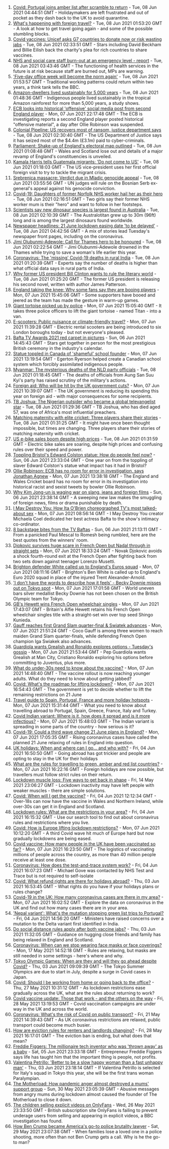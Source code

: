 1. [Covid: Portugal joins amber list after scramble to return](https://www.bbc.co.uk/news/uk-57393931) - Tue, 08 Jun 2021 04:44:51 GMT - Holidaymakers are left frustrated and out of pocket as they dash back to the UK to avoid quarantine.
2. [What's happening with foreign travel?](https://www.bbc.co.uk/news/business-57394810) - Tue, 08 Jun 2021 01:53:20 GMT - A look at how to get travel going again - and some of the possible stumbling blocks.
3. [Covid vaccines: Unicef asks G7 countries to donate now or risk wasting jabs](https://www.bbc.co.uk/news/uk-57394279) - Tue, 08 Jun 2021 02:33:51 GMT - Stars including David Beckham and Billie Eilish back the charity's plea for rich countries to share vaccines.
4. [NHS and social care staff burn-out at an emergency level - report](https://www.bbc.co.uk/news/uk-57395232) - Tue, 08 Jun 2021 03:43:46 GMT - The functioning of health services in the future is at risk because staff are burned out, MPs are warning.
5. ['Five-day office week will become the norm again'](https://www.bbc.co.uk/news/business-57339105) - Tue, 08 Jun 2021 01:53:57 GMT - Traditional working patterns could return within two years, a think tank tells the BBC.
6. [Amazon-dwellers lived sustainably for 5,000 years](https://www.bbc.co.uk/news/science-environment-57388939) - Tue, 08 Jun 2021 01:48:36 GMT - Indigenous people lived sustainably in the tropical Amazon rainforest for more than 5,000 years, a study shows.
7. [ECB looks into historical 'offensive' social media post from second England player](https://www.bbc.co.uk/sport/cricket/57393217) - Mon, 07 Jun 2021 22:17:48 GMT - The ECB is investigating reports a second England player posted historical "offensive material", a day after Ollie Robinson was suspended.
8. [Colonial Pipeline: US recovers most of ransom, justice department says](https://www.bbc.co.uk/news/business-57394041) - Tue, 08 Jun 2021 02:30:40 GMT - The US Department of Justice says it has seized most of the $4.4m (£3.1m) paid to cyber-criminals.
9. [Parliament: Shake-up of England's electoral map outlined](https://www.bbc.co.uk/news/uk-politics-57384795) - Tue, 08 Jun 2021 01:08:48 GMT - Wales and Scotland lose out and details of a major revamp of England's constituencies is unveiled.
10. [Kamala Harris tells Guatemala migrants: 'Do not come to US'](https://www.bbc.co.uk/news/world-us-canada-57387350) - Tue, 08 Jun 2021 01:18:03 GMT - The US vice-president uses her first official foreign visit to try to tackle the migrant crisis.
11. [Srebrenica massacre: Verdict due in Mladic genocide appeal](https://www.bbc.co.uk/news/world-europe-57346523) - Tue, 08 Jun 2021 03:55:56 GMT - UN judges will rule on the Bosnian Serb ex-general's appeal against his genocide conviction.
12. [Covid-19: Daughters of former Norfolk NHS worker hail her as their hero](https://www.bbc.co.uk/news/uk-england-cambridgeshire-57358672) - Tue, 08 Jun 2021 02:16:51 GMT - Two girls say their former NHS worker mum is their "hero" and want to follow in her footsteps.
13. [Scientists say new dinosaur species is largest found in Australia](https://www.bbc.co.uk/news/world-australia-57394830) - Tue, 08 Jun 2021 02:10:39 GMT - The Australotitan grew up to 30m (96ft) long and is among the largest dinosaurs found worldwide.
14. [Newspaper headlines: 21 June lockdown easing date 'to be delayed'](https://www.bbc.co.uk/news/blogs-the-papers-57394251) - Tue, 08 Jun 2021 04:42:56 GMT - A mix of stories lead Tuesday's newspaper front pages, including on the coronavirus.
15. [Jimi Olubunmi-Adewole: Call for Thames hero to be honoured](https://www.bbc.co.uk/news/uk-57392794) - Tue, 08 Jun 2021 02:22:54 GMT - Jimi Olubunmi-Adewole drowned in the Thames while trying to save a woman's life earlier this year.
16. [Coronavirus: The 'missing' Covid-19 deaths in rural India](https://www.bbc.co.uk/news/world-asia-india-57383131) - Tue, 08 Jun 2021 01:20:39 GMT - Experts say the number of deaths is higher than what official data says in rural parts of India.
17. [Why former US president Bill Clinton wants to rule the literary world](https://www.bbc.co.uk/news/entertainment-arts-57386306) - Tue, 08 Jun 2021 01:25:20 GMT - The former US president is releasing his second novel, written with author James Patterson.
18. [England taking the knee: Why some fans say they are booing players](https://www.bbc.co.uk/news/newsbeat-57382945) - Mon, 07 Jun 2021 15:45:06 GMT - Some supporters have booed and jeered as the team has made the gesture in warm-up games.
19. [Giant tortoise picked up by police](https://www.bbc.co.uk/news/uk-england-suffolk-57382810) - Mon, 07 Jun 2021 15:05:40 GMT - It takes three police officers to lift the giant tortoise - named Titan - into a van.
20. [E-scooters: Public nuisance or climate-friendly travel?](https://www.bbc.co.uk/news/uk-57385757) - Mon, 07 Jun 2021 11:39:28 GMT - Electric rental scooters are being introduced to six London boroughs today - but not everyone's pleased.
21. [Bafta TV Awards 2021 red carpet in pictures](https://www.bbc.co.uk/news/entertainment-arts-57376490) - Sun, 06 Jun 2021 14:45:43 GMT - Stars get together in person for the most prestigious British ceremony in the industry's calendar.
22. [Statue toppled in Canada of 'shameful' school founder](https://www.bbc.co.uk/news/world-57386353) - Mon, 07 Jun 2021 13:19:54 GMT - Egerton Ryerson helped create a Canadian school system which forcibly assimilated indigenous people.
23. [Myanmar: The mysterious deaths of the NLD party officials](https://www.bbc.co.uk/news/world-asia-57380237) - Tue, 08 Jun 2021 01:18:45 GMT - The deaths of officials from Aung San Suu Kyi's party has raised scrutiny of the military's actions.
24. [Foreign aid: Who will be hit by the UK government cuts?](https://www.bbc.co.uk/news/57362816) - Mon, 07 Jun 2021 10:39:07 GMT - The UK government is reducing its spending this year on foreign aid - with major consequences for some recipients.
25. [TB Joshua: The Nigerian outsider who became a global televangelist star](https://www.bbc.co.uk/news/world-africa-57388592) - Tue, 08 Jun 2021 01:29:36 GMT - TB Joshua, who has died aged 57, was one of Africa's most influential preachers.
26. [Matching maternity with elite cricket: Three players share their stories](https://www.bbc.co.uk/sport/cricket/57342914) - Tue, 08 Jun 2021 01:31:25 GMT - It might have once been thought impossible, but times are changing. Three players share their stories of matching maternity with cricket.
27. [US e-bike sales boom despite high prices](https://www.bbc.co.uk/news/business-57279844) - Tue, 08 Jun 2021 01:31:59 GMT - Electric bike sales are soaring, despite high prices and confusing rules over their speed and power.
28. [Toppling Bristol's Edward Colston statue: How do people feel now?](https://www.bbc.co.uk/news/uk-england-bristol-57337123) - Sun, 06 Jun 2021 23:33:04 GMT - One year on from the toppling of slaver Edward Colston's statue what impact has it had in Bristol?
29. [Ollie Robinson: ECB has no room for error in investigation, says Jonathan Agnew](https://www.bbc.co.uk/sport/cricket/57387781) - Mon, 07 Jun 2021 13:38:18 GMT - The England and Wales Cricket board has no room for error in its investigation into historical racist and sexist tweets by bowler Ollie Robinson.
30. [Why Kim Jong-un is waging war on slang, jeans and foreign films](https://www.bbc.co.uk/news/world-asia-57225936) - Sun, 06 Jun 2021 23:38:14 GMT - A sweeping new law makes the smuggling of foreign news, films or drama punishable by death.
31. [I May Destroy You: How Ita O'Brien choreographed TV's most talked-about sex](https://www.bbc.co.uk/news/newsbeat-53350245) - Mon, 07 Jun 2021 08:56:14 GMT - I May Destroy You creator Michaela Coel dedicated her best actress Bafta to the show's intimacy co-ordinator.
32. [8 backstage bites from the TV Baftas](https://www.bbc.co.uk/news/entertainment-arts-57376765) - Sun, 06 Jun 2021 21:13:11 GMT - From a panicked Paul Mescal to Romesh being rumbled, here are the best quotes from the winners' room.
33. [Djokovic survives huge scare in French Open but Nadal through in straight sets](https://www.bbc.co.uk/sport/tennis/57384825) - Mon, 07 Jun 2021 18:33:24 GMT - Novak Djokovic avoids a shock fourth-round exit at the French Open after fighting back from two sets down against teenager Lorenzo Musetti.
34. [Brighton defender White called up to England's Euros squad](https://www.bbc.co.uk/sport/football/57381758) - Mon, 07 Jun 2021 08:11:16 GMT - Brighton's Ben White is called up to England's Euro 2020 squad in place of the injured Trent Alexander-Arnold.
35. ['I don't have the words to describe how it feels' - Becky Downie misses out on Tokyo spot](https://www.bbc.co.uk/sport/gymnastics/57382929) - Mon, 07 Jun 2021 17:01:58 GMT - World uneven bars silver medallist Becky Downie has not been chosen on the British Olympic team for Tokyo.
36. [GB's Hewett wins French Open wheelchair singles](https://www.bbc.co.uk/sport/tennis/57387090) - Mon, 07 Jun 2021 17:43:07 GMT - Britain's Alfie Hewett retains his French Open wheelchair singles title with a straight-set win over top seed Shingo Kunieda.
37. [Gauff reaches first Grand Slam quarter-final & Swiatek advances](https://www.bbc.co.uk/sport/tennis/57384885) - Mon, 07 Jun 2021 21:51:24 GMT - Coco Gauff is among three women to reach maiden Grand Slam quarter-finals, while defending French Open champion Iga Swiakek also advances.
38. [Guardiola wants Grealish and Ronaldo explores options - Tuesday's gossip](https://www.bbc.co.uk/sport/57388849) - Mon, 07 Jun 2021 21:53:44 GMT - Pep Guardiola wants Grealish at Man City, Cristiano Ronaldo exploring his options before committing to Juventus, plus more.
39. [What do under-30s need to know about the vaccine?](https://www.bbc.co.uk/news/health-57273875) - Mon, 07 Jun 2021 14:48:40 GMT - The vaccine rollout is now reaching younger adults. What do they need to know about getting jabbed?
40. [Covid: What's the roadmap for lifting lockdown?](https://www.bbc.co.uk/news/explainers-52530518) - Mon, 07 Jun 2021 16:54:43 GMT - The government is yet to decide whether to lift the remaining restrictions on 21 June
41. [Travel guide to Spain, Portugal, France and more holiday hotspots](https://www.bbc.co.uk/news/explainers-56997931) - Mon, 07 Jun 2021 15:31:44 GMT - What you need to know about travelling abroad to Portugal, Spain, Greece, France, Italy and Turkey.
42. [Covid Indian variant: Where is it, how does it spread and is it more infectious?](https://www.bbc.co.uk/news/health-57157496) - Mon, 07 Jun 2021 15:48:03 GMT - The Indian variant is spreading in some parts of the country - how serious is it?
43. [Covid-19: Could a third wave change 21 June plans in England?](https://www.bbc.co.uk/news/health-57328469) - Mon, 07 Jun 2021 17:05:35 GMT - Rising coronavirus cases have called the planned 21 June relaxing of rules in England into question.
44. [UK holidays: When and where can I go... and who with?](https://www.bbc.co.uk/news/explainers-52646738) - Fri, 04 Jun 2021 16:50:50 GMT - Going abroad has got trickier and people are opting to stay in the UK for their holidays
45. [What are the rules for travelling to green, amber and red list countries?](https://www.bbc.co.uk/news/explainers-52544307) - Mon, 07 Jun 2021 16:22:16 GMT - Foreign holidays are now possible, but travellers must follow strict rules on their return.
46. [Lockdown muscle loss: Five ways to get back in shape](https://www.bbc.co.uk/news/uk-56887390) - Fri, 14 May 2021 23:06:27 GMT - Lockdown inactivity may have left people with weaker muscles - there are simple solutions.
47. [Covid: When will I get the vaccine?](https://www.bbc.co.uk/news/health-55045639) - Fri, 04 Jun 2021 12:12:34 GMT - Over-18s can now have the vaccine in Wales and Northern Ireland, while over-30s can get it in England and Scotland.
48. [Lockdown rules: What are the restrictions in your area?](https://www.bbc.co.uk/news/uk-54373904) - Fri, 04 Jun 2021 16:15:32 GMT - Use our search tool to find out about coronavirus rules and restrictions where you live.
49. [Covid: How is Europe lifting lockdown restrictions?](https://www.bbc.co.uk/news/explainers-53640249) - Mon, 07 Jun 2021 10:12:20 GMT - A third Covid wave hit much of Europe hard but now gradually lockdowns are being eased.
50. [Covid vaccine: How many people in the UK have been vaccinated so far?](https://www.bbc.co.uk/news/health-55274833) - Mon, 07 Jun 2021 16:23:50 GMT - The logistics of vaccinating millions of people across the country, as more than 40 million people receive at least one dose.
51. [Coronavirus: How does the test-and-trace system work?](https://www.bbc.co.uk/news/explainers-52442754) - Fri, 04 Jun 2021 16:07:23 GMT - Michael Gove was contacted by NHS Test and Trace but is not required to self-isolate
52. [Covid: What refund rights are there for holidays abroad?](https://www.bbc.co.uk/news/business-51615412) - Thu, 03 Jun 2021 16:53:45 GMT - What rights do you have if your holidays plans or rules change?
53. [Covid-19 in the UK: How many coronavirus cases are there in my area?](https://www.bbc.co.uk/news/uk-51768274) - Mon, 07 Jun 2021 16:02:52 GMT - Explore the data on coronavirus in the UK and find out how many cases there are in your area.
54. ['Nepal variant': What's the mutation stopping green list trips to Portugal?](https://www.bbc.co.uk/news/health-57356109) - Fri, 04 Jun 2021 14:56:20 GMT - Ministers have raised concerns over a mutation to the Delta variant first identified in India.
55. [Do social distance rules apply after both vaccine jabs?](https://www.bbc.co.uk/news/uk-51506729) - Thu, 03 Jun 2021 11:32:05 GMT - Guidance on hugging close friends and family has being relaxed in England and Scotland.
56. [Coronavirus: When can we stop wearing face masks or face coverings?](https://www.bbc.co.uk/news/health-51205344) - Mon, 17 May 2021 14:52:18 GMT - Rules are relaxing, but masks are still needed in some settings - here's where and why.
57. [Tokyo Olympic Games: When are they and will they go ahead despite Covid?](https://www.bbc.co.uk/news/world-asia-57240044) - Thu, 03 Jun 2021 09:09:39 GMT - The Tokyo Summer Olympics are due to start in July, despite a surge in Covid cases in Japan.
58. [Covid: Should I be working from home or going back to the office?](https://www.bbc.co.uk/news/business-52567567) - Thu, 27 May 2021 10:31:12 GMT - As lockdown restrictions ease gradually across the UK, what are the rules about returning to work?
59. [Covid vaccine update: Those that work - and the others on the way](https://www.bbc.co.uk/news/health-51665497) - Fri, 28 May 2021 13:19:53 GMT - Covid vaccination campaigns are under way in the UK and across the world.
60. [Coronavirus: What's the risk of Covid on public transport?](https://www.bbc.co.uk/news/health-51736185) - Fri, 21 May 2021 14:39:43 GMT - As UK coronavirus restrictions are relaxed, public transport could become much busier.
61. [How are eviction rules for renters and landlords changing?](https://www.bbc.co.uk/news/explainers-53860154) - Fri, 28 May 2021 16:17:01 GMT - The eviction ban is ending, but what does that mean?
62. [Freddie Figgers: The millionaire tech inventor who was 'thrown away' as a baby](https://www.bbc.co.uk/news/stories-57081087) - Sat, 05 Jun 2021 23:33:18 GMT - Entrepreneur Freddie Figgers says life has taught him that the important thing is people, not profits.
63. [Valentina Petrillo: 'Better to be a slow happy woman than a fast unhappy man'](https://www.bbc.co.uk/news/stories-57338207) - Thu, 03 Jun 2021 23:18:14 GMT - If Valentina Petrillo is selected for Italy's squad in Tokyo this year, she will be the first trans woman Paralympian.
64. [The Motherload: How pandemic anger almost destroyed a mums' support group](https://www.bbc.co.uk/news/stories-57285368) - Sun, 30 May 2021 23:05:39 GMT - Abusive messages from angry mums during lockdown almost caused the founder of The Motherload to close it down.
65. [The children selling explicit videos on OnlyFans](https://www.bbc.co.uk/news/uk-57255983) - Wed, 26 May 2021 23:33:50 GMT - British subscription site OnlyFans is failing to prevent underage users from selling and appearing in explicit videos, a BBC investigation has found.
66. [How Ben Crump became America's go-to police brutality lawyer](https://www.bbc.co.uk/news/world-us-canada-57038162) - Sat, 29 May 2021 23:07:38 GMT - When families lose a loved one in a police shooting, more often than not Ben Crump gets a call. Why is he the go-to man?
